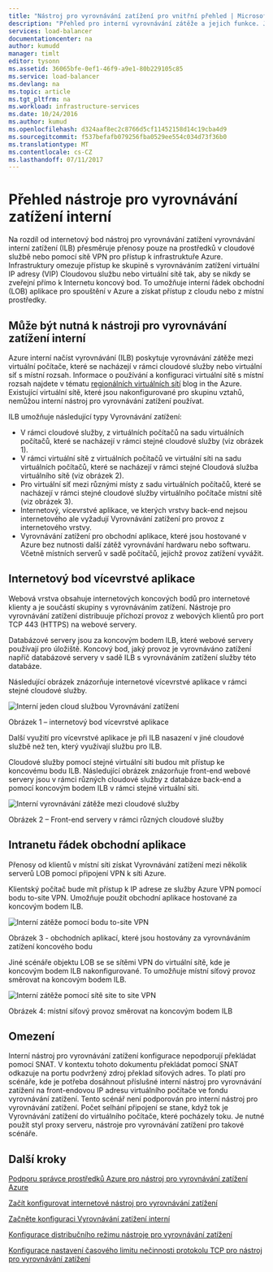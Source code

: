 ```yaml
---
title: "Nástroj pro vyrovnávání zatížení pro vnitřní přehled | Microsoft Docs"
description: "Přehled pro interní vyrovnávání zátěže a jejich funkce. Jak funguje nástroj pro vyrovnávání zatížení pro Azure a možných scénářů konfigurace vnitřních koncových bodů"
services: load-balancer
documentationcenter: na
author: kumudd
manager: timlt
editor: tysonn
ms.assetid: 36065bfe-0ef1-46f9-a9e1-80b229105c85
ms.service: load-balancer
ms.devlang: na
ms.topic: article
ms.tgt_pltfrm: na
ms.workload: infrastructure-services
ms.date: 10/24/2016
ms.author: kumud
ms.openlocfilehash: d324aaf8ec2c8766d5cf11452158d14c19cba4d9
ms.sourcegitcommit: f537befafb079256fba0529ee554c034d73f36b0
ms.translationtype: MT
ms.contentlocale: cs-CZ
ms.lasthandoff: 07/11/2017
---
```

# <a name="internal-load-balancer-overview"></a>Přehled nástroje pro vyrovnávání zatížení interní

Na rozdíl od internetový bod nástroj pro vyrovnávání zatížení vyrovnávání interní zatížení (ILB) přesměruje přenosy pouze na prostředků v cloudové službě nebo pomocí sítě VPN pro přístup k infrastruktuře Azure. Infrastruktury omezuje přístup ke skupině s vyrovnáváním zatížení virtuální IP adresy (VIP) Cloudovou službu nebo virtuální sítě tak, aby se nikdy se zveřejní přímo k Internetu koncový bod. To umožňuje interní řádek obchodní (LOB) aplikace pro spouštění v Azure a získat přístup z cloudu nebo z místní prostředky.

## <a name="why-you-may-need-an-internal-load-balancer"></a>Může být nutná k nástroji pro vyrovnávání zatížení interní

Azure interní načíst vyrovnávání (ILB) poskytuje vyrovnávání zátěže mezi virtuální počítače, které se nacházejí v rámci cloudové služby nebo virtuální síť s místní rozsah. Informace o používání a konfiguraci virtuální sítě s místní rozsah najdete v tématu [regionálních virtuálních sítí](https://azure.microsoft.com/blog/2014/05/14/regional-virtual-networks/) blog in the Azure. Existující virtuální sítě, které jsou nakonfigurované pro skupinu vztahů, nemůžou interní nástroj pro vyrovnávání zatížení používat.

ILB umožňuje následující typy Vyrovnávání zatížení:

* V rámci cloudové služby, z virtuálních počítačů na sadu virtuálních počítačů, které se nacházejí v rámci stejné cloudové služby (viz obrázek 1).
* V rámci virtuální sítě z virtuálních počítačů ve virtuální síti na sadu virtuálních počítačů, které se nacházejí v rámci stejné Cloudová služba virtuálního sítě (viz obrázek 2).
* Pro virtuální síť mezi různými místy z sadu virtuálních počítačů, které se nacházejí v rámci stejné cloudové služby virtuálního počítače místní sítě (viz obrázek 3).
* Internetový, vícevrstvé aplikace, ve kterých vrstvy back-end nejsou internetového ale vyžadují Vyrovnávání zatížení pro provoz z internetového vrstvy.
* Vyrovnávání zatížení pro obchodní aplikace, které jsou hostované v Azure bez nutnosti další zátěž vyrovnávání hardwaru nebo softwaru. Včetně místních serverů v sadě počítačů, jejichž provoz zatížení vyvážit.

## <a name="internet-facing-multi-tier-applications"></a>Internetový bod vícevrstvé aplikace

Webová vrstva obsahuje internetových koncových bodů pro internetové klienty a je součástí skupiny s vyrovnáváním zatížení. Nástroje pro vyrovnávání zatížení distribuuje příchozí provoz z webových klientů pro port TCP 443 (HTTPS) na webové servery.

Databázové servery jsou za koncovým bodem ILB, které webové servery používají pro úložiště. Koncový bod, jaký provoz je vyrovnáváno zatížení napříč databázové servery v sadě ILB s vyrovnáváním zatížení služby této databáze.

Následující obrázek znázorňuje internetové vícevrstvé aplikace v rámci stejné cloudové služby.

![Interní jeden cloud službou Vyrovnávání zatížení](./media/load-balancer-internal-overview/IC736321.png)

Obrázek 1 – internetový bod vícevrstvé aplikace

Další využití pro vícevrstvé aplikace je při ILB nasazení v jiné cloudové službě než ten, který využívají službu pro ILB.

Cloudové služby pomocí stejné virtuální síti budou mít přístup ke koncovému bodu ILB. Následující obrázek znázorňuje front-end webové servery jsou v rámci různých cloudové služby z databáze back-end a pomocí koncovým bodem ILB v rámci stejné virtuální síti.

![Interní vyrovnávání zátěže mezi cloudové služby](./media/load-balancer-internal-overview/IC744147.png)

Obrázek 2 – Front-end servery v rámci různých cloudové služby

## <a name="intranet-line-of-business-applications"></a>Intranetu řádek obchodní aplikace

Přenosy od klientů v místní síti získat Vyrovnávání zatížení mezi několik serverů LOB pomocí připojení VPN k síti Azure.

Klientský počítač bude mít přístup k IP adrese ze služby Azure VPN pomocí bodu to-site VPN. Umožňuje použít obchodní aplikace hostované za koncovým bodem ILB.

![Interní zátěže pomocí bodu to-site VPN](./media/load-balancer-internal-overview/IC744148.png)

Obrázek 3 - obchodních aplikací, které jsou hostovány za vyrovnáváním zatížení koncového bodu

Jiné scénáře objektu LOB se se sítěmi VPN do virtuální sítě, kde je koncovým bodem ILB nakonfigurované. To umožňuje místní síťový provoz směrovat na koncovým bodem ILB.

![Interní zátěže pomocí sítě site to site VPN](./media/load-balancer-internal-overview/IC744150.png)

Obrázek 4: místní síťový provoz směrovat na koncovým bodem ILB

## <a name="limitations"></a>Omezení

Interní nástroj pro vyrovnávání zatížení konfigurace nepodporují překládat pomocí SNAT. V kontextu tohoto dokumentu překládat pomocí SNAT odkazuje na portu podvržený zdroj překlad síťových adres.  To platí pro scénáře, kde je potřeba dosáhnout příslušné interní nástroj pro vyrovnávání zatížení na front-endovou IP adresu virtuálního počítače ve fondu vyrovnávání zatížení. Tento scénář není podporován pro interní nástroj pro vyrovnávání zatížení. Počet selhání připojení se stane, když tok je Vyrovnávání zatížení do virtuálního počítače, které pocházely toku. Je nutné použít styl proxy serveru, nástroje pro vyrovnávání zatížení pro takové scénáře.

## <a name="next-steps"></a>Další kroky

[Podporu správce prostředků Azure pro nástroj pro vyrovnávání zatížení Azure](load-balancer-arm.md)

[Začít konfigurovat internetové nástroj pro vyrovnávání zatížení](load-balancer-get-started-internet-arm-ps.md)

[Začněte konfiguraci Vyrovnávání zatížení interní](load-balancer-get-started-ilb-arm-ps.md)

[Konfigurace distribučního režimu nástroje pro vyrovnávání zatížení](load-balancer-distribution-mode.md)

[Konfigurace nastavení časového limitu nečinnosti protokolu TCP pro nástroj pro vyrovnávání zatížení](load-balancer-tcp-idle-timeout.md)
